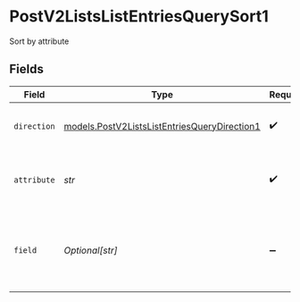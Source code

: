 # PostV2ListsListEntriesQuerySort1

Sort by attribute


## Fields

| Field                                                                                              | Type                                                                                               | Required                                                                                           | Description                                                                                        |
| -------------------------------------------------------------------------------------------------- | -------------------------------------------------------------------------------------------------- | -------------------------------------------------------------------------------------------------- | -------------------------------------------------------------------------------------------------- |
| `direction`                                                                                        | [models.PostV2ListsListEntriesQueryDirection1](../models/postv2listslistentriesquerydirection1.md) | :heavy_check_mark:                                                                                 | The direction to sort the results by.                                                              |
| `attribute`                                                                                        | *str*                                                                                              | :heavy_check_mark:                                                                                 | A slug or ID to identify the attribute to sort by.                                                 |
| `field`                                                                                            | *Optional[str]*                                                                                    | :heavy_minus_sign:                                                                                 | Which field on the value to sort by e.g. "last_name" on a name value.                              |
